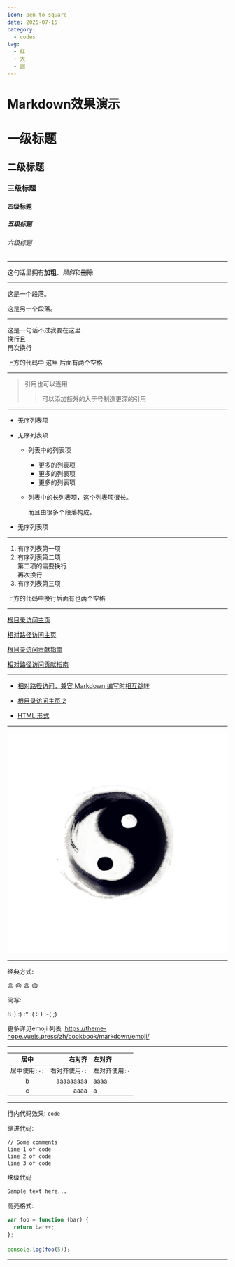 ```yaml
---
icon: pen-to-square
date: 2025-07-15
category:
  - codes
tag:
  - 红
  - 大
  - 圆
---
```


# Markdown效果演示

# 一级标题

## 二级标题

### 三级标题

#### 四级标题

##### 五级标题

###### 六级标题

---

这句话里拥有**加粗**、*倾斜*和~~删除~~

---

这是一个段落。

这是另一个段落。

---

这是一句话不过我要在这里  
换行且\
再次换行

上方的代码中 这里 后面有两个空格

---

> 引用也可以连用
>
> > 可以添加额外的大于号制造更深的引用

---

- 无序列表项
- 无序列表项
  - 列表中的列表项
    - 更多的列表项
    - 更多的列表项
    - 更多的列表项
  - 列表中的长列表项，这个列表项很长。

    而且由很多个段落构成。

- 无序列表项

---

1. 有序列表第一项
1. 有序列表第二项  
   第二项的需要换行\
   再次换行
1. 有序列表第三项

上方的代码中换行后面有也两个空格

---

[根目录访问主页](/v2/)

[相对路径访问主页](../../README.md)

[根目录访问贡献指南](/v2/contribution)

[相对路径访问贡献指南](../../contribution.md)

---

- [相对路径访问，兼容 Markdown 编写时相互跳转](../../README.md)

- [根目录访问主页 2](/README.md)

- [HTML 形式](../../index.html)

---

![Taiji](/taijibig.png)

---

经典方式:

:wink: :cry: :laughing: :yum:

简写:

8-) :) :\* :( :-) :-( ;)

更多详见emoji 列表 :https://theme-hope.vuejs.press/zh/cookbook/markdown/emoji/

---

|     居中      |         右对齐 | 左对齐         |
| :-----------: | -------------: | :------------- |
| 居中使用`:-:` | 右对齐使用`-:` | 左对齐使用`:-` |
|       b       |      aaaaaaaaa | aaaa           |
|       c       |           aaaa | a              |

----

行内代码效果: `code`

缩进代码:

    // Some comments
    line 1 of code
    line 2 of code
    line 3 of code

块级代码

```md
Sample text here...
```

高亮格式:

```js
var foo = function (bar) {
  return bar++;
};

console.log(foo(5));
```
---